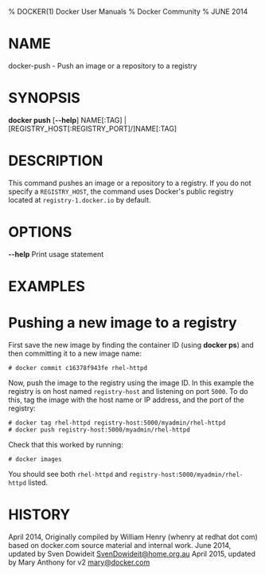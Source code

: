 % DOCKER(1) Docker User Manuals
% Docker Community
% JUNE 2014
# NAME
docker-push - Push an image or a repository to a registry

# SYNOPSIS
**docker push**
[**--help**]
NAME[:TAG] | [REGISTRY_HOST[:REGISTRY_PORT]/]NAME[:TAG]

# DESCRIPTION

This command pushes an image or a repository to a registry. If you do not
specify a `REGISTRY_HOST`, the command uses Docker's public registry located at
`registry-1.docker.io` by default. 

# OPTIONS
**--help**
  Print usage statement

# EXAMPLES

# Pushing a new image to a registry

First save the new image by finding the container ID (using **docker ps**)
and then committing it to a new image name:

    # docker commit c16378f943fe rhel-httpd

Now, push the image to the registry using the image ID. In this example the
registry is on host named `registry-host` and listening on port `5000`. To do
this, tag the image with the host name or IP address, and the port of the
registry:

    # docker tag rhel-httpd registry-host:5000/myadmin/rhel-httpd
    # docker push registry-host:5000/myadmin/rhel-httpd

Check that this worked by running:

    # docker images

You should see both `rhel-httpd` and `registry-host:5000/myadmin/rhel-httpd`
listed.

# HISTORY
April 2014, Originally compiled by William Henry (whenry at redhat dot com)
based on docker.com source material and internal work.
June 2014, updated by Sven Dowideit <SvenDowideit@home.org.au>
April 2015, updated by Mary Anthony for v2 <mary@docker.com>

